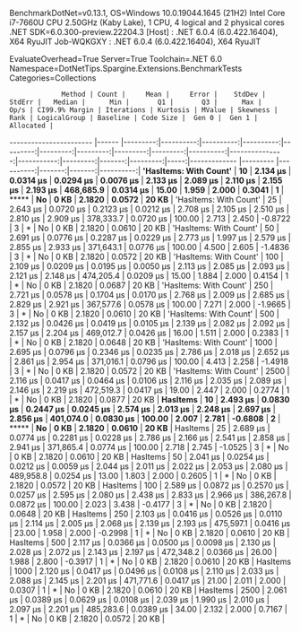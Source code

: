 
BenchmarkDotNet=v0.13.1, OS=Windows 10.0.19044.1645 (21H2)
Intel Core i7-7660U CPU 2.50GHz (Kaby Lake), 1 CPU, 4 logical and 2 physical cores
.NET SDK=6.0.300-preview.22204.3
  [Host]     : .NET 6.0.4 (6.0.422.16404), X64 RyuJIT
  Job-WQKGXY : .NET 6.0.4 (6.0.422.16404), X64 RyuJIT

EvaluateOverhead=True  Server=True  Toolchain=.NET 6.0  
Namespace=DotNetTips.Spargine.Extensions.BenchmarkTests  Categories=Collections  

                 Method | Count |     Mean |     Error |    StdDev |    StdErr |   Median |      Min |       Q1 |       Q3 |      Max |      Op/s | CI99.9% Margin | Iterations | Kurtosis | MValue | Skewness | Rank | LogicalGroup | Baseline | Code Size |  Gen 0 |  Gen 1 | Allocated |
----------------------- |------ |---------:|----------:|----------:|----------:|---------:|---------:|---------:|---------:|---------:|----------:|---------------:|-----------:|---------:|-------:|---------:|-----:|------------- |--------- |----------:|-------:|-------:|----------:|
 **'HasItems: With Count'** |    **10** | **2.134 μs** | **0.0314 μs** | **0.0294 μs** | **0.0076 μs** | **2.133 μs** | **2.089 μs** | **2.110 μs** | **2.155 μs** | **2.193 μs** | **468,685.9** |      **0.0314 μs** |      **15.00** |    **1.959** |  **2.000** |   **0.3041** |    **1** |            ***** |       **No** |      **0 KB** | **2.1820** | **0.0572** |     **20 KB** |
 'HasItems: With Count' |    25 | 2.643 μs | 0.0720 μs | 0.2123 μs | 0.0212 μs | 2.708 μs | 2.105 μs | 2.510 μs | 2.810 μs | 2.909 μs | 378,333.7 |      0.0720 μs |     100.00 |    2.713 |  2.450 |  -0.8722 |    3 |            * |       No |      0 KB | 2.1820 | 0.0610 |     20 KB |
 'HasItems: With Count' |    50 | 2.691 μs | 0.0776 μs | 0.2287 μs | 0.0229 μs | 2.773 μs | 1.997 μs | 2.579 μs | 2.855 μs | 2.933 μs | 371,643.1 |      0.0776 μs |     100.00 |    4.500 |  2.605 |  -1.4836 |    3 |            * |       No |      0 KB | 2.1820 | 0.0572 |     20 KB |
 'HasItems: With Count' |   100 | 2.109 μs | 0.0209 μs | 0.0195 μs | 0.0050 μs | 2.113 μs | 2.085 μs | 2.093 μs | 2.121 μs | 2.148 μs | 474,205.4 |      0.0209 μs |      15.00 |    1.884 |  2.000 |   0.4154 |    1 |            * |       No |      0 KB | 2.1820 | 0.0687 |     20 KB |
 'HasItems: With Count' |   250 | 2.721 μs | 0.0578 μs | 0.1704 μs | 0.0170 μs | 2.768 μs | 2.009 μs | 2.685 μs | 2.829 μs | 2.921 μs | 367,577.6 |      0.0578 μs |     100.00 |    7.271 |  2.000 |  -1.9665 |    3 |            * |       No |      0 KB | 2.1820 | 0.0610 |     20 KB |
 'HasItems: With Count' |   500 | 2.132 μs | 0.0426 μs | 0.0419 μs | 0.0105 μs | 2.139 μs | 2.082 μs | 2.092 μs | 2.157 μs | 2.204 μs | 469,012.7 |      0.0426 μs |      16.00 |    1.511 |  2.000 |   0.2383 |    1 |            * |       No |      0 KB | 2.1820 | 0.0648 |     20 KB |
 'HasItems: With Count' |  1000 | 2.695 μs | 0.0796 μs | 0.2346 μs | 0.0235 μs | 2.786 μs | 2.018 μs | 2.652 μs | 2.861 μs | 2.954 μs | 371,016.1 |      0.0796 μs |     100.00 |    4.413 |  2.258 |  -1.4918 |    3 |            * |       No |      0 KB | 2.1820 | 0.0572 |     20 KB |
 'HasItems: With Count' |  2500 | 2.116 μs | 0.0417 μs | 0.0464 μs | 0.0106 μs | 2.116 μs | 2.035 μs | 2.089 μs | 2.146 μs | 2.219 μs | 472,519.3 |      0.0417 μs |      19.00 |    2.447 |  2.000 |   0.2774 |    1 |            * |       No |      0 KB | 2.1820 | 0.0877 |     20 KB |
               **HasItems** |    **10** | **2.493 μs** | **0.0830 μs** | **0.2447 μs** | **0.0245 μs** | **2.574 μs** | **2.013 μs** | **2.248 μs** | **2.697 μs** | **2.856 μs** | **401,074.0** |      **0.0830 μs** |     **100.00** |    **2.007** |  **2.781** |  **-0.6808** |    **2** |            ***** |       **No** |      **0 KB** | **2.1820** | **0.0610** |     **20 KB** |
               HasItems |    25 | 2.689 μs | 0.0774 μs | 0.2281 μs | 0.0228 μs | 2.786 μs | 2.166 μs | 2.541 μs | 2.858 μs | 2.941 μs | 371,865.4 |      0.0774 μs |     100.00 |    2.718 |  2.745 |  -1.0525 |    3 |            * |       No |      0 KB | 2.1820 | 0.0610 |     20 KB |
               HasItems |    50 | 2.041 μs | 0.0254 μs | 0.0212 μs | 0.0059 μs | 2.044 μs | 2.011 μs | 2.022 μs | 2.053 μs | 2.080 μs | 489,958.8 |      0.0254 μs |      13.00 |    1.803 |  2.000 |   0.2605 |    1 |            * |       No |      0 KB | 2.1820 | 0.0572 |     20 KB |
               HasItems |   100 | 2.589 μs | 0.0872 μs | 0.2570 μs | 0.0257 μs | 2.595 μs | 2.080 μs | 2.438 μs | 2.833 μs | 2.966 μs | 386,267.8 |      0.0872 μs |     100.00 |    2.023 |  3.438 |  -0.4177 |    3 |            * |       No |      0 KB | 2.1820 | 0.0648 |     20 KB |
               HasItems |   250 | 2.103 μs | 0.0416 μs | 0.0526 μs | 0.0110 μs | 2.114 μs | 2.005 μs | 2.068 μs | 2.139 μs | 2.193 μs | 475,597.1 |      0.0416 μs |      23.00 |    1.958 |  2.000 |  -0.2998 |    1 |            * |       No |      0 KB | 2.1820 | 0.0610 |     20 KB |
               HasItems |   500 | 2.117 μs | 0.0366 μs | 0.0500 μs | 0.0098 μs | 2.130 μs | 2.028 μs | 2.072 μs | 2.143 μs | 2.197 μs | 472,348.2 |      0.0366 μs |      26.00 |    1.988 |  2.800 |  -0.3917 |    1 |            * |       No |      0 KB | 2.1820 | 0.0610 |     20 KB |
               HasItems |  1000 | 2.120 μs | 0.0417 μs | 0.0496 μs | 0.0108 μs | 2.110 μs | 2.033 μs | 2.088 μs | 2.145 μs | 2.201 μs | 471,771.6 |      0.0417 μs |      21.00 |    2.011 |  2.000 |   0.0307 |    1 |            * |       No |      0 KB | 2.1820 | 0.0610 |     20 KB |
               HasItems |  2500 | 2.061 μs | 0.0389 μs | 0.0629 μs | 0.0108 μs | 2.039 μs | 1.990 μs | 2.010 μs | 2.097 μs | 2.201 μs | 485,283.6 |      0.0389 μs |      34.00 |    2.132 |  2.000 |   0.7167 |    1 |            * |       No |      0 KB | 2.1820 | 0.0572 |     20 KB |
